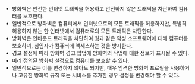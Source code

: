- 방화벽은 안전한 인터넷 트래픽을 허용하고 안전하지 않은 트래픽을 차단하여 컴퓨터를 보호한다.
- 일반적으로 방화벽은 컴퓨터에서 인터넷으로의 모든 트래픽을 허용하지만, 특별히 허용하지 않는 한 인터넷에서 컴퓨터로의 모든 트래픽은 차단한다. 
- 방화벽은 인바운드 트래픽을 차단하여 웜과 같은 악성 소프트웨어에 대해 컴퓨터를 보호하며, 침입자가 컴퓨터에 액세스하는 것을 방지한다. 
- 경고 설정에 따라 방화벽 경고 팝업에 방화벽의 작업에 대한 정보가 표시될 수 있다.
- 미리 정의된 방화벽 설정으로 컴퓨터를 보호할 수 있다. 
- 일반적으로는 이를 변경하지 않아도 되지만, 매우 엄격한 방화벽 프로필을 사용하거나 고유한 방화벽 규칙 또는 서비스를 추가한 경우 설정을 변경해야 할 수 있다.
